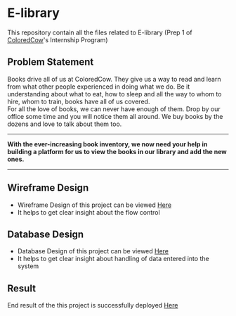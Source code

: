 # E-library

This repository contain all the files related to E-library (Prep 1 of [ColoredCow](https://coloredcow.com/)'s Internship Program)


## Problem Statement
Books drive all of us at ColoredCow. They give us a way to read and learn from what other people experienced in doing what we do. Be it understanding about what to eat, how to sleep and all the way to whom to hire, whom to train, books have all of us covered.
<br>
For all the love of books, we can never have enough of them. Drop by our office some time and you will notice them all around. We buy books by the dozens and love to talk about them too.
<hr>
<strong>With the ever-increasing book inventory, we now need your help in building a platform for us to view the books in our library and add the new ones.</strong> 
<hr>

 ## Wireframe Design
 * Wireframe Design of this project can be viewed [Here](https://www.figma.com/file/ZltEAkNVCSx010n1I1l7Ki/Preparatory-Level-1-Exercise?node-id=0%3A1)
 * It helps to get clear insight about the flow control

 ## Database Design
 * Database Design of this project can be viewed [Here](https://docs.google.com/presentation/d/1cCBdR38k1DaeXWWLs8ueo0cg5VAnQgqbcFWNAwM_j24/edit?usp=sharing)
 * It helps to get clear insight about handling of data entered into the system

## Result
End result of the this project is successfully deployed [Here](http://e-library.infinityfreeapp.com/)
 
